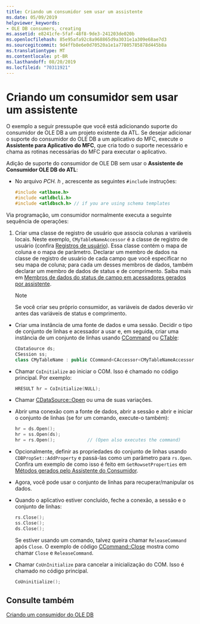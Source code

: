 ```yaml
---
title: Criando um consumidor sem usar um assistente
ms.date: 05/09/2019
helpviewer_keywords:
- OLE DB consumers, creating
ms.assetid: e8241cfe-5faf-48f8-9de3-241203de020b
ms.openlocfilehash: 85e95afa92c8a968865d9a3031e1a309e68ae7d3
ms.sourcegitcommit: 9d4ffb8e6e0d70520a1e1a77805785878d445b8a
ms.translationtype: MT
ms.contentlocale: pt-BR
ms.lasthandoff: 08/20/2019
ms.locfileid: "70311921"
---
```

# <a name="creating-a-consumer-without-using-a-wizard"></a>Criando um consumidor sem usar um assistente

O exemplo a seguir pressupõe que você está adicionando suporte do consumidor de OLE DB a um projeto existente da ATL. Se desejar adicionar o suporte do consumidor do OLE DB a um aplicativo do MFC, execute o **Assistente para Aplicativo do MFC**, que cria todo o suporte necessário e chama as rotinas necessárias do MFC para executar o aplicativo.

Adição de suporte do consumidor de OLE DB sem usar o **Assistente de Consumidor OLE DB do ATL**:

- No arquivo *PCH. h* , acrescente as seguintes `#include` instruções:

    ```cpp
    #include <atlbase.h>
    #include <atldbcli.h>
    #include <atldbsch.h> // if you are using schema templates
    ```

Via programação, um consumidor normalmente executa a seguinte sequência de operações:

1. Criar uma classe de registro de usuário que associa colunas a variáveis locais. Neste exemplo, `CMyTableNameAccessor` é a classe de registro de usuário (confira [Registros de usuário](../../data/oledb/user-records.md)). Essa classe contém o mapa de coluna e o mapa de parâmetro. Declarar um membro de dados na classe de registro de usuário de cada campo que você especificar no seu mapa de coluna; para cada um desses membros de dados, também declarar um membro de dados de status e de comprimento. Saiba mais em [Membros de dados do status de campo em acessadores gerados por assistente](../../data/oledb/field-status-data-members-in-wizard-generated-accessors.md).

    > [!NOTE]
    > Se você criar seu próprio consumidor, as variáveis de dados deverão vir antes das variáveis de status e comprimento.

- Criar uma instância de uma fonte de dados e uma sessão. Decidir o tipo de conjunto de linhas e acessador a usar e, em seguida, criar uma instância de um conjunto de linhas usando [CCommand](../../data/oledb/ccommand-class.md) ou [CTable](../../data/oledb/ctable-class.md):

    ```cpp
    CDataSource ds;
    CSession ss;
    class CMyTableName : public CCommand<CAccessor<CMyTableNameAccessor>>
    ```

- Chamar `CoInitialize` ao iniciar o COM. Isso é chamado no código principal. Por exemplo:

    ```cpp
    HRESULT hr = CoInitialize(NULL);
    ```

- Chamar [CDataSource::Open](../../data/oledb/cdatasource-open.md) ou uma de suas variações.

- Abrir uma conexão com a fonte de dados, abrir a sessão e abrir e iniciar o conjunto de linhas (se for um comando, execute-o também):

    ```cpp
    hr = ds.Open();
    hr = ss.Open(ds);
    hr = rs.Open();            // (Open also executes the command)
    ```

- Opcionalmente, definir as propriedades do conjunto de linhas usando `CDBPropSet::AddProperty` e passá-las como um parâmetro para `rs.Open`. Confira um exemplo de como isso é feito em `GetRowsetProperties` em [Métodos gerados pelo Assistente do Consumidor](../../data/oledb/consumer-wizard-generated-methods.md).

- Agora, você pode usar o conjunto de linhas para recuperar/manipular os dados.

- Quando o aplicativo estiver concluído, feche a conexão, a sessão e o conjunto de linhas:

    ```cpp
    rs.Close();
    ss.Close();
    ds.Close();
    ```

   Se estiver usando um comando, talvez queira chamar `ReleaseCommand` após `Close`. O exemplo de código [CCommand::Close](../../data/oledb/ccommand-close.md) mostra como chamar `Close` e `ReleaseCommand`.

- Chamar `CoUnInitialize` para cancelar a inicialização do COM. Isso é chamado no código principal.

    ```cpp
    CoUninitialize();
    ```

## <a name="see-also"></a>Consulte também

[Criando um consumidor do OLE DB](../../data/oledb/creating-an-ole-db-consumer.md)